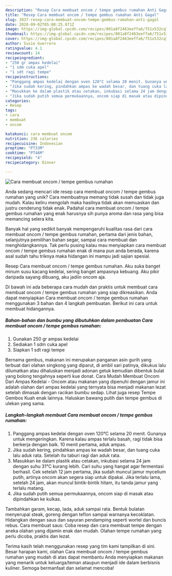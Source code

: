 ```yaml
---
description: "Resep Cara membuat oncom / tempe gembus rumahan Anti Gagal"
title: "Resep Cara membuat oncom / tempe gembus rumahan Anti Gagal"
slug: 3937-resep-cara-membuat-oncom-tempe-gembus-rumahan-anti-gagal
date: 2020-09-02T05:08:25.871Z
image: https://img-global.cpcdn.com/recipes/801a8f2463eeffa6/751x532cq70/cara-membuat-oncom-tempe-gembus-rumahan-foto-resep-utama.jpg
thumbnail: https://img-global.cpcdn.com/recipes/801a8f2463eeffa6/751x532cq70/cara-membuat-oncom-tempe-gembus-rumahan-foto-resep-utama.jpg
cover: https://img-global.cpcdn.com/recipes/801a8f2463eeffa6/751x532cq70/cara-membuat-oncom-tempe-gembus-rumahan-foto-resep-utama.jpg
author: Susie Guerrero
ratingvalue: 4.1
reviewcount: 14
recipeingredient:
- "250 gr ampas kedelai"
- "1 sdm cuka apel"
- "1 sdt ragi tempe"
recipeinstructions:
- "Panggang ampas kedelai dengan oven 120°C selama 20 menit. Gunanya untuk mengeringkan. Karena kalau ampas terlalu basah, ragi tidak bisa berkerja dengan baik. 10 menit pertama, aduk ampas."
- "Jika sudah kering, pindahkan ampas ke wadah besar, dan tuang cuka lalu aduk rata. Setelah itu taburi ragi dan aduk rata."
- "Masukkan ke dalam plastik atau cetakan, inkubasi selama 24 jam dengan suhu 31°C kurang lebih. Cari suhu yang hangat agar fermentasi berhasil. Cek setelah 12 jam pertama, jika sudah muncul jamur mycelium putih, artinya oncom akan segera siap untuk dipakai. Jika terlalu lama, setelah 24 jam, akan muncul bintik-bintik hitam, itu tanda jamur yang terlalu matang."
- "Jika sudah putih semua permukaannya, oncom siap di masak atau dipindahkan ke kulkas."
categories:
- Resep
tags:
- cara
- membuat
- oncom

katakunci: cara membuat oncom 
nutrition: 236 calories
recipecuisine: Indonesian
preptime: "PT33M"
cooktime: "PT46M"
recipeyield: "4"
recipecategory: Dinner

---
```



![Cara membuat oncom / tempe gembus rumahan](https://img-global.cpcdn.com/recipes/801a8f2463eeffa6/751x532cq70/cara-membuat-oncom-tempe-gembus-rumahan-foto-resep-utama.jpg)

Anda sedang mencari ide resep cara membuat oncom / tempe gembus rumahan yang unik? Cara membuatnya memang tidak susah dan tidak juga mudah. Kalau keliru mengolah maka hasilnya tidak akan memuaskan dan justru cenderung tidak enak. Padahal cara membuat oncom / tempe gembus rumahan yang enak harusnya sih punya aroma dan rasa yang bisa memancing selera kita.

Banyak hal yang sedikit banyak mempengaruhi kualitas rasa dari cara membuat oncom / tempe gembus rumahan, pertama dari jenis bahan, selanjutnya pemilihan bahan segar, sampai cara membuat dan menghidangkannya. Tak perlu pusing kalau mau menyiapkan cara membuat oncom / tempe gembus rumahan enak di mana pun anda berada, karena asal sudah tahu triknya maka hidangan ini mampu jadi sajian spesial.

Resep Cara membuat oncom / tempe gembus rumahan. Aku suka banget minum susu kacang kedelai, sering banget ampasnya kebuang. Aku pikir daripada sayang dibuang, aku jadiin oncom aja.


Di bawah ini ada beberapa cara mudah dan praktis untuk membuat cara membuat oncom / tempe gembus rumahan yang siap dikreasikan. Anda dapat menyiapkan Cara membuat oncom / tempe gembus rumahan menggunakan 3 bahan dan 4 langkah pembuatan. Berikut ini cara untuk membuat hidangannya.

<!--inarticleads1-->

##### Bahan-bahan dan bumbu yang dibutuhkan dalam pembuatan Cara membuat oncom / tempe gembus rumahan:

1. Gunakan 250 gr ampas kedelai
1. Sediakan 1 sdm cuka apel
1. Siapkan 1 sdt ragi tempe


Bernama gembus, makanan ini merupakan panganan asin gurih yang terbuat dari olahan singkong yang diparut, di ambil sari patinya, dikukus lalu dilumatkan atau dihaluskan menjadi adonan getuk kemudian dibentuk bulat yang bolong tengahnya seperti kue donat. Cara Mudah Membuat Oncom Dari Ampas Kedelai - Oncom atau makanan yang dipenuhi dengan jamur ini adalah olahan dari ampas kedelai yang ternyata bisa menjadi makanan lezat setelah dimasak dengan racikan bumbu sedap. Lihat juga resep Tempe Gembos Kuah enak lainnya. Haluskan bawang putih dan tempe gembus di ulekan yang sama. 

<!--inarticleads2-->

##### Langkah-langkah membuat Cara membuat oncom / tempe gembus rumahan:

1. Panggang ampas kedelai dengan oven 120°C selama 20 menit. Gunanya untuk mengeringkan. Karena kalau ampas terlalu basah, ragi tidak bisa berkerja dengan baik. 10 menit pertama, aduk ampas.
1. Jika sudah kering, pindahkan ampas ke wadah besar, dan tuang cuka lalu aduk rata. Setelah itu taburi ragi dan aduk rata.
1. Masukkan ke dalam plastik atau cetakan, inkubasi selama 24 jam dengan suhu 31°C kurang lebih. Cari suhu yang hangat agar fermentasi berhasil. Cek setelah 12 jam pertama, jika sudah muncul jamur mycelium putih, artinya oncom akan segera siap untuk dipakai. Jika terlalu lama, setelah 24 jam, akan muncul bintik-bintik hitam, itu tanda jamur yang terlalu matang.
1. Jika sudah putih semua permukaannya, oncom siap di masak atau dipindahkan ke kulkas.


Tambahkan garam, kecap, lada, aduk sampai rata. Bentuk bulatan menyerupai steak, goreng dengan teflon sampai warnanya kecoklatan. Hidangkan dengan saus dan sayuran pendamping seperti wortel dan buncis rebus. Cara membuat saus: Coba resep dan cara membuat tempe dengan aneka olahan yang dijamin enak dan mudah. Olahan tempe rumahan yang perlu dicoba, praktis dan lezat. 

Terima kasih telah menggunakan resep yang tim kami tampilkan di sini. Besar harapan kami, olahan Cara membuat oncom / tempe gembus rumahan yang mudah di atas dapat membantu Anda menyiapkan makanan yang menarik untuk keluarga/teman ataupun menjadi ide dalam berbisnis kuliner. Semoga bermanfaat dan selamat mencoba!
